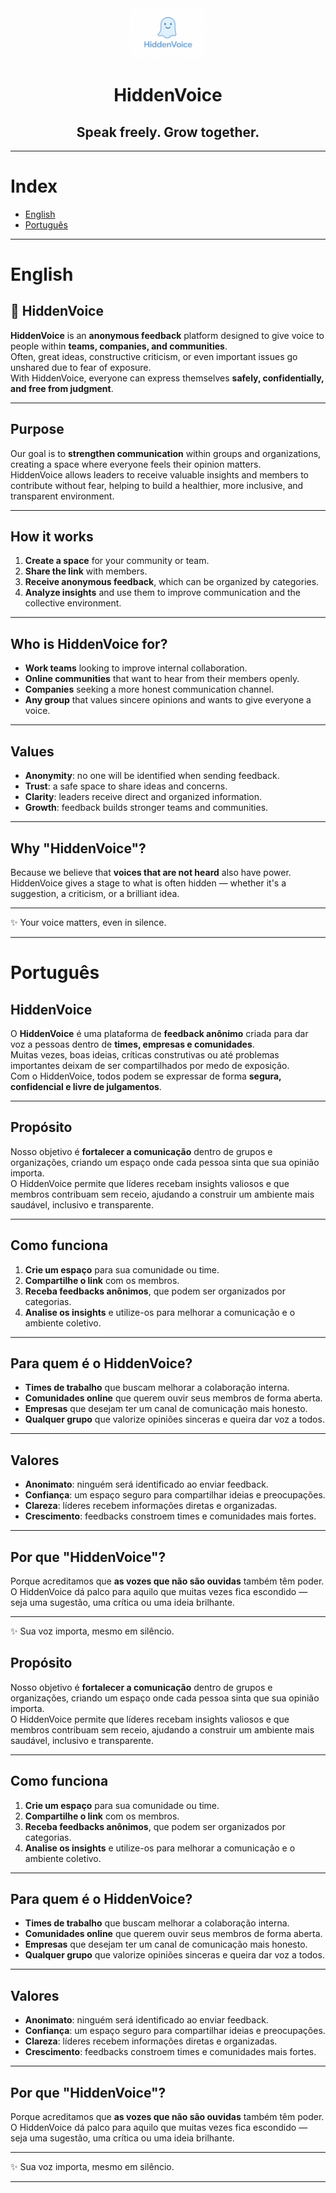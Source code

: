 <div align="center">
	<img src="logo.png" alt="HiddenVoice Logo" width="120" />
	<h1>HiddenVoice</h1>
	<h2>Speak freely. Grow together.</h2>
</div>

---

# Index

- [English](#english)
- [Português](#português)

---

# English

## 👻 HiddenVoice

**HiddenVoice** is an **anonymous feedback** platform designed to give voice to people within **teams, companies, and communities**.  
Often, great ideas, constructive criticism, or even important issues go unshared due to fear of exposure.  
With HiddenVoice, everyone can express themselves **safely, confidentially, and free from judgment**.

---

## Purpose

Our goal is to **strengthen communication** within groups and organizations, creating a space where everyone feels their opinion matters.  
HiddenVoice allows leaders to receive valuable insights and members to contribute without fear, helping to build a healthier, more inclusive, and transparent environment.

---

## How it works

1. **Create a space** for your community or team.
2. **Share the link** with members.
3. **Receive anonymous feedback**, which can be organized by categories.
4. **Analyze insights** and use them to improve communication and the collective environment.

---

## Who is HiddenVoice for?

- **Work teams** looking to improve internal collaboration.
- **Online communities** that want to hear from their members openly.
- **Companies** seeking a more honest communication channel.
- **Any group** that values sincere opinions and wants to give everyone a voice.

---

## Values

- **Anonymity**: no one will be identified when sending feedback.
- **Trust**: a safe space to share ideas and concerns.
- **Clarity**: leaders receive direct and organized information.
- **Growth**: feedback builds stronger teams and communities.

---

## Why "HiddenVoice"?

Because we believe that **voices that are not heard** also have power.  
HiddenVoice gives a stage to what is often hidden — whether it's a suggestion, a criticism, or a brilliant idea.

---

✨ Your voice matters, even in silence.

---

# Português

## HiddenVoice

O **HiddenVoice** é uma plataforma de **feedback anônimo** criada para dar voz a pessoas dentro de **times, empresas e comunidades**.  
Muitas vezes, boas ideias, críticas construtivas ou até problemas importantes deixam de ser compartilhados por medo de exposição.  
Com o HiddenVoice, todos podem se expressar de forma **segura, confidencial e livre de julgamentos**.

---

## Propósito

Nosso objetivo é **fortalecer a comunicação** dentro de grupos e organizações, criando um espaço onde cada pessoa sinta que sua opinião importa.  
O HiddenVoice permite que líderes recebam insights valiosos e que membros contribuam sem receio, ajudando a construir um ambiente mais saudável, inclusivo e transparente.

---

## Como funciona

1. **Crie um espaço** para sua comunidade ou time.
2. **Compartilhe o link** com os membros.
3. **Receba feedbacks anônimos**, que podem ser organizados por categorias.
4. **Analise os insights** e utilize-os para melhorar a comunicação e o ambiente coletivo.

---

## Para quem é o HiddenVoice?

- **Times de trabalho** que buscam melhorar a colaboração interna.
- **Comunidades online** que querem ouvir seus membros de forma aberta.
- **Empresas** que desejam ter um canal de comunicação mais honesto.
- **Qualquer grupo** que valorize opiniões sinceras e queira dar voz a todos.

---

## Valores

- **Anonimato**: ninguém será identificado ao enviar feedback.
- **Confiança**: um espaço seguro para compartilhar ideias e preocupações.
- **Clareza**: líderes recebem informações diretas e organizadas.
- **Crescimento**: feedbacks constroem times e comunidades mais fortes.

---

## Por que "HiddenVoice"?

Porque acreditamos que **as vozes que não são ouvidas** também têm poder.  
O HiddenVoice dá palco para aquilo que muitas vezes fica escondido — seja uma sugestão, uma crítica ou uma ideia brilhante.

---

✨ Sua voz importa, mesmo em silêncio.

## Propósito

Nosso objetivo é **fortalecer a comunicação** dentro de grupos e organizações, criando um espaço onde cada pessoa sinta que sua opinião importa.  
O HiddenVoice permite que líderes recebam insights valiosos e que membros contribuam sem receio, ajudando a construir um ambiente mais saudável, inclusivo e transparente.

---

## Como funciona

1. **Crie um espaço** para sua comunidade ou time.
2. **Compartilhe o link** com os membros.
3. **Receba feedbacks anônimos**, que podem ser organizados por categorias.
4. **Analise os insights** e utilize-os para melhorar a comunicação e o ambiente coletivo.

---

## Para quem é o HiddenVoice?

- **Times de trabalho** que buscam melhorar a colaboração interna.
- **Comunidades online** que querem ouvir seus membros de forma aberta.
- **Empresas** que desejam ter um canal de comunicação mais honesto.
- **Qualquer grupo** que valorize opiniões sinceras e queira dar voz a todos.

---

## Valores

- **Anonimato**: ninguém será identificado ao enviar feedback.
- **Confiança**: um espaço seguro para compartilhar ideias e preocupações.
- **Clareza**: líderes recebem informações diretas e organizadas.
- **Crescimento**: feedbacks constroem times e comunidades mais fortes.

---

## Por que "HiddenVoice"?

Porque acreditamos que **as vozes que não são ouvidas** também têm poder.  
O HiddenVoice dá palco para aquilo que muitas vezes fica escondido — seja uma sugestão, uma crítica ou uma ideia brilhante.

---

✨ Sua voz importa, mesmo em silêncio.

---
